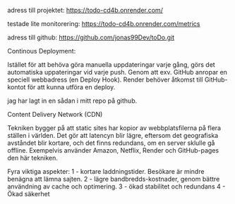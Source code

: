adress till projektet:
https://todo-cd4b.onrender.com/

testade lite monitorering:
https://todo-cd4b.onrender.com/metrics

adress till github:
https://github.com/jonas99Dev/toDo.git

Continous Deployment:

Istället för att behöva göra manuella uppdateringar varje gång, görs det automatiska uppateringar vid varje push.
Genom att exv. GitHub anropar en speciell webbadress (en Deploy Hook). Render behöver åtkomst till GitHub-kontot för att kunna utföra en deploy.

jag har lagt in en sådan i mitt repo på github.

Content Delivery Network (CDN)

Tekniken bygger på att static sites har kopior av webbplatsfilerna på flera ställen i världen. Det gör att latencyn blir lägre, eftersom det geografiska avståndet blir kortare, och det finns redundans, om en server sklulle gå offline.
Exempelvis använder Amazon, Netflix, Render och GitHub-pages den här tekniken.

Fyra viktiga aspekter:
1 - kortare laddningstider. Besökare är mindre benägna att lämna sajten.
2 - lägre bandbredds-kostnader, genom bättre användning av cache och optimering.
3 - ökad stabilitet och redundans
4 - Ökad säkerhet
